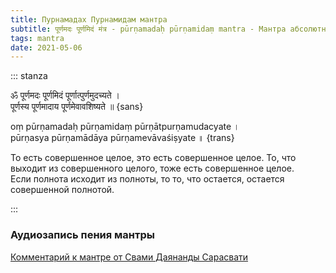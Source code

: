 ```yaml
---
title: Пурнамадах Пурнамидам мантра
subtitle: पूर्णमदः पूर्णमिदं मंत्र - pūrṇamadaḥ pūrṇamidaṃ mantra - Мантра абсолютной полноты
tags: mantra
date: 2021-05-06
---
```


::: stanza

ॐ पूर्णमदः पूर्णमिदं पूर्णात्पुर्णमुदच्यते ।    
पूर्णस्य पूर्णमादाय पूर्णमेवावशिष्यते ॥ {sans}

oṃ pūrṇamadaḥ pūrṇamidaṃ pūrṇātpurṇamudacyate ।     
pūrṇasya pūrṇamādāya pūrṇamevāvaśiṣyate ॥ {trans}

То есть совершенное целое, это есть совершенное целое. То, что выходит из совершенного целого, тоже есть совершенное целое.    
Если полнота исходит из полноты, то то, что остается, остается совершенной полнотой.

:::

### Аудиозапись пения мантры

<a href="/books/SwamiDayanandaEng.pdf" target="_blank">Комментарий к мантре от Свами Даянанды Сарасвати</a>

<audio-player title="Purnamadah" file="/audio/purnam.mp3" />